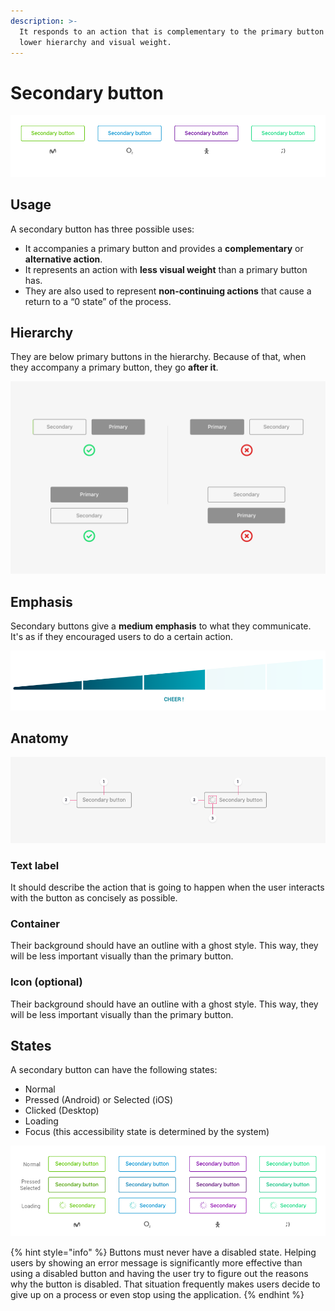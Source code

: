 ```yaml
---
description: >-
  It responds to an action that is complementary to the primary button with a
  lower hierarchy and visual weight.
---
```


# Secondary button

![Secondary button applied to different brands](../../../.gitbook/assets/typology_secondary.png)

## Usage

A secondary button has three possible uses:

* It accompanies a primary button and provides a **complementary** or **alternative action**. 
* It represents an action with **less visual weight** than a primary button has. 
* They are also used to represent **non-continuing actions** that cause a return to a “0 state” of the process.

## Hierarchy

They are below primary buttons in the hierarchy. Because of that, when they accompany a primary button, they go **after it**.

![](../../../.gitbook/assets/typology_secondary_hierarchy.png)

## Emphasis

Secondary buttons give a **medium emphasis** to what they communicate. It's as if they encouraged users to do a certain action.

![](../../../.gitbook/assets/typology_secondary_emphasis.png)

## Anatomy

![1. Text label    2. Container    3. Icon \(optional\)](../../../.gitbook/assets/typology_secondary_anatomy.png)

### Text label

It should describe the action that is going to happen when the user interacts with the button as concisely as possible.

### Container

Their background should have an outline with a ghost style. This way, they will be less important visually than the primary button.

### Icon \(optional\)

Their background should have an outline with a ghost style. This way, they will be less important visually than the primary button.

## States

A secondary button can have the following states:

* Normal
* Pressed \(Android\) or Selected \(iOS\)
* Clicked \(Desktop\)
* Loading
* Focus \(this accessibility state is determined by the system\)

![](../../../.gitbook/assets/typology_secondary_states.png)

{% hint style="info" %}
Buttons must never have a disabled state. Helping users by showing an error message is significantly more effective than using a disabled button and having the user try to figure out the reasons why the button is disabled. That situation frequently makes users decide to give up on a process or even stop using the application.
{% endhint %}

